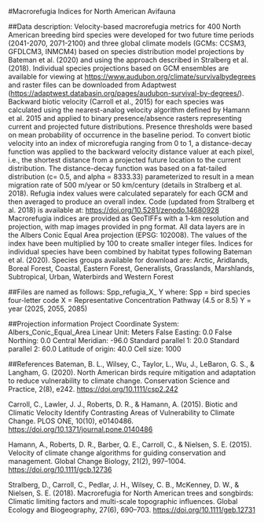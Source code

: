 #Macrorefugia Indices for North American Avifauna

##Data description:
Velocity-based macrorefugia metrics for 400 North American breeding bird species were developed for two future time periods (2041-2070, 2071-2100) and three global climate models (GCMs: CCSM3, GFDLCM3, INMCM4) based on species distribution model projections by Bateman et al. (2020) and using the approach described in Stralberg et al. (2018). Individual species projections based on GCM ensembles are available for viewing at https://www.audubon.org/climate/survivalbydegrees and raster files can be downloaded from Adaptwest (https://adaptwest.databasin.org/pages/audubon-survival-by-degrees/).
Backward biotic velocity (Carroll et al., 2015) for each species was calculated using the nearest-analog velocity algorithm defined by Hamann et al. 2015 and applied to binary presence/absence rasters representing current and projected future distributions. Presence thresholds were based on mean probability of occurrence in the baseline period. To convert biotic velocity into an index of microrefugia ranging from 0 to 1, a distance-decay function was applied to the backward velocity distance valuer at each pixel, i.e., the shortest distance from a projected future location to the current distribution. The distance-decay function was based on a fat-tailed distribution (c= 0.5, and alpha = 8333.33) parameterized to result in a mean migration rate of 500 m/year or 50 km/century (details in Stralberg et al. 2018). Refugia index values were calculated separately for each GCM and then averaged to produce an overall index.
Code (updated from Stralberg et al. 2018) is available at:  https://doi.org/10.5281/zenodo.14680928
Macrorefugia indices are provided as GeoTIFFs with a 1-km resolution and projection, with map images provided in png format. All data layers are in the Albers Conic Equal Area projection (EPSG: 102008). The values of the index have been multiplied by 100 to create smaller integer files. Indices for individual species have been combined by habitat types following Bateman et al. (2020). Species groups available for download are: 
Arctic, Aridlands, Boreal Forest, Coastal, Eastern Forest, Generalists, Grasslands, Marshlands, Subtropical, Urban, Waterbirds and Western Forest


##Files are named as follows: 
Spp_refugia_X_ Y
where: 
Spp = bird species four-letter code
X = Representative Concentration Pathway (4.5 or 8.5)
Y = year (2025, 2055, 2085)

##Projection information 
Project Coordinate System: Albers_Conic_Equal_Area
Linear Unit: Meters
False Easting: 0.0
False Northing: 0.0
Central Meridian: -96.0
Standard parallel 1: 20.0
Standard parallel 2: 60.0
Latitude of origin:  40.0
Cell size: 1000

##References
Bateman, B. L., Wilsey, C., Taylor, L., Wu, J., LeBaron, G. S., & Langham, G. (2020). North American birds require mitigation and adaptation to reduce vulnerability to climate change. Conservation Science and Practice, 2(8), e242. https://doi.org/10.1111/csp2.242

Carroll, C., Lawler, J. J., Roberts, D. R., & Hamann, A. (2015). Biotic and Climatic Velocity Identify Contrasting Areas of Vulnerability to Climate Change. PLOS ONE, 10(10), e0140486. https://doi.org/10.1371/journal.pone.0140486

Hamann, A., Roberts, D. R., Barber, Q. E., Carroll, C., & Nielsen, S. E. (2015). Velocity of climate change algorithms for guiding conservation and management. Global Change Biology, 21(2), 997–1004. https://doi.org/10.1111/gcb.12736

Stralberg, D., Carroll, C., Pedlar, J. H., Wilsey, C. B., McKenney, D. W., & Nielsen, S. E. (2018). Macrorefugia for North American trees and songbirds: Climatic limiting factors and multi-scale topographic influences. Global Ecology and Biogeography, 27(6), 690–703. https://doi.org/10.1111/geb.12731
